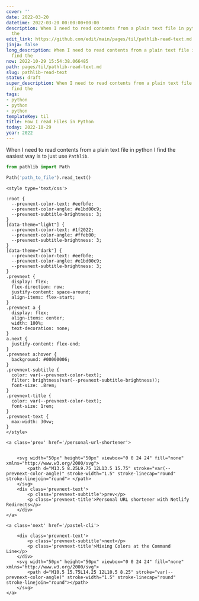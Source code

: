 ```yaml
---
cover: ''
date: 2022-03-20
datetime: 2022-03-20 00:00:00+00:00
description: When I need to read contents from a plain text file in python I find
  the
edit_link: https://github.com/edit/main/pages/til/pathlib-read-text.md
jinja: false
long_description: When I need to read contents from a plain text file in python I
  find the
now: 2022-10-29 15:54:38.066485
path: pages/til/pathlib-read-text.md
slug: pathlib-read-text
status: draft
super_description: When I need to read contents from a plain text file in python I
  find the
tags:
- python
- python
- python
templateKey: til
title: How I read Files in Python
today: 2022-10-29
year: 2022
---
```


When I need to read contents from a plain text file in python I find the
easiest way is to just use `Pathlib`.

``` python
from pathlib import Path

Path('path_to_file').read_text()
```
<div class='prevnext'>

    <style type='text/css'>

    :root {
      --prevnext-color-text: #eefbfe;
      --prevnext-color-angle: #e1bd00c9;
      --prevnext-subtitle-brightness: 3;
    }
    [data-theme="light"] {
      --prevnext-color-text: #1f2022;
      --prevnext-color-angle: #ffeb00;
      --prevnext-subtitle-brightness: 3;
    }
    [data-theme="dark"] {
      --prevnext-color-text: #eefbfe;
      --prevnext-color-angle: #e1bd00c9;
      --prevnext-subtitle-brightness: 3;
    }
    .prevnext {
      display: flex;
      flex-direction: row;
      justify-content: space-around;
      align-items: flex-start;
    }
    .prevnext a {
      display: flex;
      align-items: center;
      width: 100%;
      text-decoration: none;
    }
    a.next {
      justify-content: flex-end;
    }
    .prevnext a:hover {
      background: #00000006;
    }
    .prevnext-subtitle {
      color: var(--prevnext-color-text);
      filter: brightness(var(--prevnext-subtitle-brightness));
      font-size: .8rem;
    }
    .prevnext-title {
      color: var(--prevnext-color-text);
      font-size: 1rem;
    }
    .prevnext-text {
      max-width: 30vw;
    }
    </style>
    
    <a class='prev' href='/personal-url-shortener'>
    

        <svg width="50px" height="50px" viewbox="0 0 24 24" fill="none" xmlns="http://www.w3.org/2000/svg">
            <path d="M13.5 8.25L9.75 12L13.5 15.75" stroke="var(--prevnext-color-angle)" stroke-width="1.5" stroke-linecap="round" stroke-linejoin="round"> </path>
        </svg>
        <div class='prevnext-text'>
            <p class='prevnext-subtitle'>prev</p>
            <p class='prevnext-title'>Personal URL shortener with Netlify Redirects</p>
        </div>
    </a>
    
    <a class='next' href='/pastel-cli'>
    
        <div class='prevnext-text'>
            <p class='prevnext-subtitle'>next</p>
            <p class='prevnext-title'>Mixing Colors at the Command Line</p>
        </div>
        <svg width="50px" height="50px" viewbox="0 0 24 24" fill="none" xmlns="http://www.w3.org/2000/svg">
            <path d="M10.5 15.75L14.25 12L10.5 8.25" stroke="var(--prevnext-color-angle)" stroke-width="1.5" stroke-linecap="round" stroke-linejoin="round"></path>
        </svg>
    </a>
  </div>
